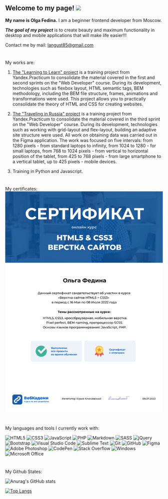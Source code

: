 ## **Welcome to my page!** ![](https://komarev.com/ghpvc/?username=ov-fedina&color=brightgreen)
**My name is Olga Fedina.**
I am a beginner frontend developer from Moscow.

***The goal of my project*** is to create beauty and maximum functionality in desktop and mobile applications that will make life easier!!!

Contact me by mail: <langust85@gmail.com>

#
My works are:
1. [The "Learning to Learn" project](https://ov-fedina.github.io/how-to-learn/index.html)
is a training project from Yandex.Practicum to consolidate the material covered in the first and second sprints on the "Web Developer" course. During its development, technologies such as flexbox layout, HTML semantic tags, BEM methodology, including the BEM file structure, frames, animations and transformations were used. This project allows you to practically consolidate the theory of HTML and CSS for creating websites.

2. [The "Traveling in Russia" project](https://ov-fedina.github.io/russian-travel/index.html)
 is a training project from Yandex.Practicum to consolidate the material covered in the third sprint on the "Web Developer" course. During its development, technologies such as working with grid-layout and flex-layout, building an adaptive site structure were used. All work on obtaining data was carried out in the Figma application.
The work was focused on five intervals: from 1280 pixels - from standard laptops to infinity, from 1024 to 1280 - for small laptops, from 768 to 1024 pixels - from vertical to horizontal position of the tablet, from 425 to 768 pixels - from large smartphone to a vertical tablet, up to 425 pixels - mobile devices.
3. Training in Python and Javascript.
#
My certificates:
![](/img/olga-fedina.png)


#
My languages and tools I currently work with:

![HTML5](https://img.shields.io/badge/html5-%23E34F26.svg?style=for-the-badge&logo=html5&logoColor=white)
![CSS3](https://img.shields.io/badge/css3-%231572B6.svg?style=for-the-badge&logo=css3&logoColor=white)
![JavaScript](https://img.shields.io/badge/javascript-%23323330.svg?style=for-the-badge&logo=javascript&logoColor=%23F7DF1E)
![PHP](https://img.shields.io/badge/php-%23777BB4.svg?style=for-the-badge&logo=php&logoColor=white)
![Markdown](https://img.shields.io/badge/markdown-%23000000.svg?style=for-the-badge&logo=markdown&logoColor=white)
![SASS](https://img.shields.io/badge/SASS-hotpink.svg?style=for-the-badge&logo=SASS&logoColor=white)
![jQuery](https://img.shields.io/badge/jquery-%230769AD.svg?style=for-the-badge&logo=jquery&logoColor=white)
![Bootstrap](https://img.shields.io/badge/bootstrap-%23563D7C.svg?style=for-the-badge&logo=bootstrap&logoColor=white)
![Visual Studio Code](https://img.shields.io/badge/Visual%20Studio%20Code-0078d7.svg?style=for-the-badge&logo=visual-studio-code&logoColor=white)
![Sublime Text](https://img.shields.io/badge/sublime_text-%23575757.svg?style=for-the-badge&logo=sublime-text&logoColor=important)
![Git](https://img.shields.io/badge/git-%23F05033.svg?style=for-the-badge&logo=git&logoColor=white)
![GitHub](https://img.shields.io/badge/github-%23121011.svg?style=for-the-badge&logo=github&logoColor=white)
![Figma](https://img.shields.io/badge/figma-%23F24E1E.svg?style=for-the-badge&logo=figma&logoColor=white)
![Adobe Photoshop](https://img.shields.io/badge/adobe%20photoshop-%2331A8FF.svg?style=for-the-badge&logo=adobe%20photoshop&logoColor=white)
![CodePen](https://img.shields.io/badge/Codepen-000000?style=for-the-badge&logo=codepen&logoColor=white)
![Stack Overflow](https://img.shields.io/badge/-Stackoverflow-FE7A16?style=for-the-badge&logo=stack-overflow&logoColor=white)
![Windows](https://img.shields.io/badge/Windows-0078D6?style=for-the-badge&logo=windows&logoColor=white)
![Microsoft Office](https://img.shields.io/badge/Microsoft_Office-D83B01?style=for-the-badge&logo=microsoft-office&logoColor=white)

#
My Github States:

![Anurag's GitHub stats](https://github-readme-stats.vercel.app/api?username=ov-fedina&show_icons=true&theme)

[![Top Langs](https://github-readme-stats.vercel.app/api/top-langs/?username=ov-fedina&layout=compact&theme)](https://github.com/ov-fedina/github-readme-stats)

